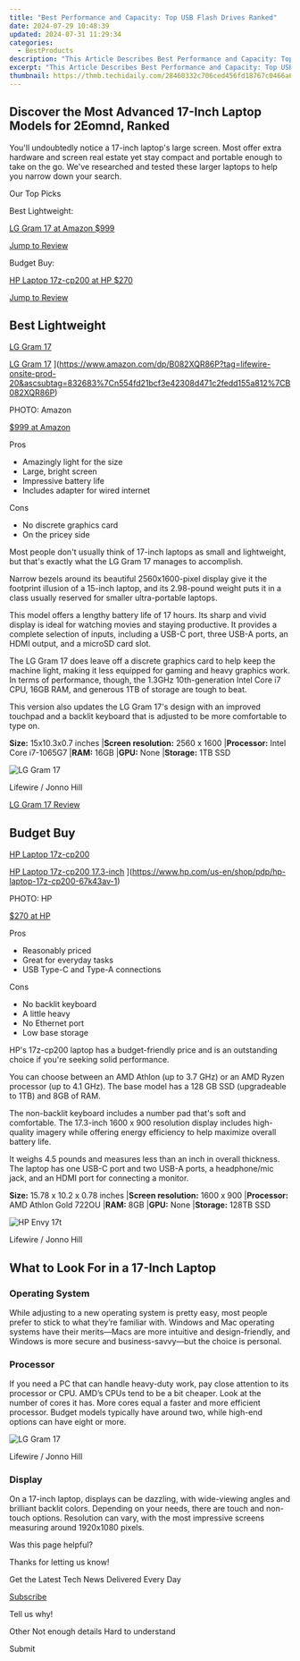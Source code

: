 ```yaml
---
title: "Best Performance and Capacity: Top USB Flash Drives Ranked"
date: 2024-07-29 10:48:39
updated: 2024-07-31 11:29:34
categories:
  - BestProducts
description: "This Article Describes Best Performance and Capacity: Top USB Flash Drives Ranked"
excerpt: "This Article Describes Best Performance and Capacity: Top USB Flash Drives Ranked"
thumbnail: https://thmb.techidaily.com/28460332c706ced456fd18767c0466a64d105614a00c30d76ebc074f7652f887.jpg
---
```


## Discover the Most Advanced 17-Inch Laptop Models for 2Eomnd, Ranked

 You'll undoubtedly notice a 17-inch laptop's large screen. Most offer extra hardware and screen real estate yet stay compact and portable enough to take on the go. We've researched and tested these larger laptops to help you narrow down your search.

 Our Top Picks

 Best Lightweight:

[LG Gram 17 at Amazon  $999](https://www.amazon.com/dp/B082XQR86P?tag=lifewire-onsite-prod-20&ascsubtag=832683%7Cn554fd21bcf3e42308d471c2fedd155a812%7CB082XQR86P)

[Jump to Review](https://www.lifewire.com/#toc-best-lightweight-lg-gram-17)

 Budget Buy:

[HP Laptop 17z-cp200 at HP  $270](https://www.hp.com/us-en/shop/pdp/hp-laptop-17z-cp200-67k43av-1)

[Jump to Review](https://www.lifewire.com/#toc-budget-buy-hp-laptop-17z-cp200)

## Best Lightweight

[LG Gram 17](https://www.amazon.com/dp/B082XQR86P?tag=lifewire-onsite-prod-20&ascsubtag=832683%7Cn554fd21bcf3e42308d471c2fedd155a812%7CB082XQR86P)

[LG Gram 17](https://www.lifewire.com/thmb/g1xMy67HviHm7QV8M_3qr1fwHos=/fit-in/1500x1000/filters:no_upscale():max_bytes(150000):strip_icc():format(webp)/lg-gram-17-52d208c03ec443f19ab11ea874047488.jpg) ](https://www.amazon.com/dp/B082XQR86P?tag=lifewire-onsite-prod-20&ascsubtag=832683%7Cn554fd21bcf3e42308d471c2fedd155a812%7CB082XQR86P)

PHOTO: Amazon

[$999 at Amazon](https://www.amazon.com/dp/B082XQR86P?tag=lifewire-onsite-prod-20&ascsubtag=832683%7Cn554fd21bcf3e42308d471c2fedd155a812%7CB082XQR86P)

 Pros

* Amazingly light for the size
* Large, bright screen
* Impressive battery life
* Includes adapter for wired internet

 Cons

* No discrete graphics card
* On the pricey side

 Most people don't usually think of 17-inch laptops as small and lightweight, but that's exactly what the LG Gram 17 manages to accomplish.

 Narrow bezels around its beautiful 2560x1600-pixel display give it the footprint illusion of a 15-inch laptop, and its 2.98-pound weight puts it in a class usually reserved for smaller ultra-portable laptops.

 This model offers a lengthy battery life of 17 hours. Its sharp and vivid display is ideal for watching movies and staying productive. It provides a complete selection of inputs, including a USB-C port, three USB-A ports, an HDMI output, and a microSD card slot.

 The LG Gram 17 does leave off a discrete graphics card to help keep the machine light, making it less equipped for gaming and heavy graphics work. In terms of performance, though, the 1.3GHz 10th-generation Intel Core i7 CPU, 16GB RAM, and generous 1TB of storage are tough to beat.

 This version also updates the LG Gram 17's design with an improved touchpad and a backlit keyboard that is adjusted to be more comfortable to type on.

**Size:** 15x10.3x0.7 inches |**Screen resolution:** 2560 x 1600 |**Processor:** Intel Core i7-1065G7 |**RAM:** 16GB |**GPU:** None |**Storage:** 1TB SSD

![LG Gram 17](https://www.lifewire.com/thmb/Q5UD3HDcQsoXbP-_uvKqYsR9J6w=/1500x0/filters:no_upscale():max_bytes(150000):strip_icc():format(webp)/LG-Gram-17-Inch-Thin-Laptop-3-de338d995c0544ee8052e30def24ad5f.jpg)

Lifewire / Jonno Hill

[LG Gram 17 Review](https://www.lifewire.com/lg-gram-17-review-4775917)

## Budget Buy

[HP Laptop 17z-cp200](https://www.hp.com/us-en/shop/pdp/hp-laptop-17z-cp200-67k43av-1)

[HP Laptop 17z-cp200 17.3-inch](https://www.lifewire.com/thmb/ydZWOkM5VRET-28PcpYmPmo9vGc=/fit-in/1500x1246/filters:no_upscale():max_bytes(150000):strip_icc():format(webp)/HPLaptop17z-cp200-1de0ecc0c0b7482e92f8dad566e3d1f3.jpg) ](https://www.hp.com/us-en/shop/pdp/hp-laptop-17z-cp200-67k43av-1)

PHOTO: HP

[$270 at HP](https://www.hp.com/us-en/shop/pdp/hp-laptop-17z-cp200-67k43av-1)

 Pros

* Reasonably priced
* Great for everyday tasks
* USB Type-C and Type-A connections

 Cons

* No backlit keyboard
* A little heavy
* No Ethernet port
* Low base storage

 HP's 17z-cp200 laptop has a budget-friendly price and is an outstanding choice if you're seeking solid performance.

 You can choose between an AMD Athlon (up to 3.7 GHz) or an AMD Ryzen processor (up to 4.1 GHz). The base model has a 128 GB SSD (upgradeable to 1TB) and 8GB of RAM.

 The non-backlit keyboard includes a number pad that's soft and comfortable. The 17.3-inch 1600 x 900 resolution display includes high-quality imagery while offering energy efficiency to help maximize overall battery life.

 It weighs 4.5 pounds and measures less than an inch in overall thickness. The laptop has one USB-C port and two USB-A ports, a headphone/mic jack, and an HDMI port for connecting a monitor.

**Size:** 15.78 x 10.2 x 0.78 inches |**Screen resolution:** 1600 x 900 |**Processor:** AMD Athlon Gold 722OU |**RAM:** 8GB |**GPU:** None |**Storage:** 128TB SSD

![HP Envy 17t](https://www.lifewire.com/thmb/byliBcwjAkWJKa6Y42YTXEufzu4=/1500x0/filters:no_upscale():max_bytes(150000):strip_icc():format(webp)/HP-Envy-17-Inch-2-f19f098335db41c09a643860d78fb752.jpg)

Lifewire / Jonno Hill

## What to Look For in a 17-Inch Laptop

### Operating System

 While adjusting to a new operating system is pretty easy, most people prefer to stick to what they’re familiar with. Windows and Mac operating systems have their merits—Macs are more intuitive and design-friendly, and Windows is more secure and business-savvy—but the choice is personal.

### Processor

 If you need a PC that can handle heavy-duty work, pay close attention to its processor or CPU. AMD’s CPUs tend to be a bit cheaper. Look at the number of cores it has. More cores equal a faster and more efficient processor. Budget models typically have around two, while high-end options can have eight or more.  

![LG Gram 17](https://www.lifewire.com/thmb/4DSmBdI2ZVvCXO9PXT1iEnSCRxM=/1500x0/filters:no_upscale():max_bytes(150000):strip_icc():format(webp)/LG-Gram-17-Inch-Thin-Laptop-6-5381cd4656aa4307ba017acf8ce77c4b.jpg)

Lifewire / Jonno Hill

### Display

 On a 17-inch laptop, displays can be dazzling, with wide-viewing angles and brilliant backlit colors. Depending on your needs, there are touch and non-touch options. Resolution can vary, with the most impressive screens measuring around 1920x1080 pixels.  

Was this page helpful?

Thanks for letting us know!

 Get the Latest Tech News Delivered Every Day

[Subscribe](https://www.lifewire.com/#)

Tell us why!

 Other  Not enough details  Hard to understand

 Submit


<ins class="adsbygoogle"
     style="display:block"
     data-ad-format="autorelaxed"
     data-ad-client="ca-pub-7571918770474297"
     data-ad-slot="1223367746"></ins>



<ins class="adsbygoogle"
     style="display:block"
     data-ad-client="ca-pub-7571918770474297"
     data-ad-slot="8358498916"
     data-ad-format="auto"
     data-full-width-responsive="true"></ins>
